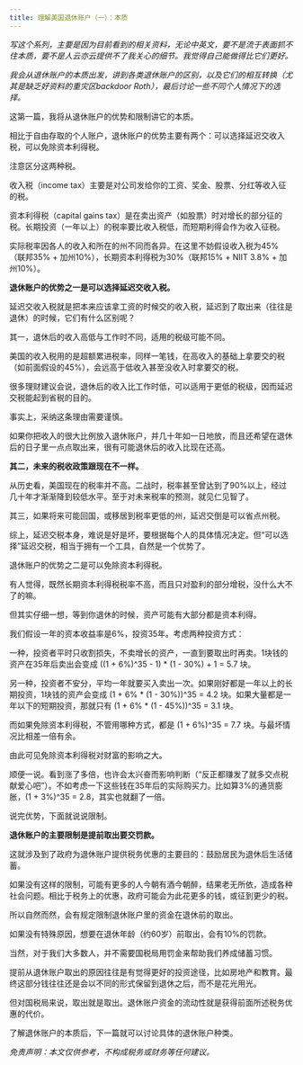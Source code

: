```yaml
---
title: 理解美国退休账户（一）：本质
---
```


*写这个系列，主要是因为目前看到的相关资料，无论中英文，要不是流于表面抓不住本质，要不是人云亦云提供不了我关心的细节。我觉得自己能做得比它们更好。*

*我会从退休账户的本质出发，讲到各类退休账户的区别，以及它们的相互转换（尤其是缺乏好资料的重灾区backdoor Roth），最后讨论一些不同个人情况下的选择。*

这第一篇，我将从退休账户的优势和限制讲它的本质。

相比于自由存取的个人账户，退休账户的优势主要有两个：可以选择延迟交收入税，可以免除资本利得税。

注意区分这两种税。

收入税（income tax）主要是对公司发给你的工资、奖金、股票、分红等收入征的税。

资本利得税（capital gains tax）是在卖出资产（如股票）时对增长的部分征的税。长期投资（一年以上）的税率要比收入税低，而短期利得会作为收入征税。

实际税率因各人的收入和所在的州不同而各异。在这里不妨假设收入税为45%（联邦35% + 加州10%），长期资本利得税为30%（联邦15% + NIIT 3.8% + 加州10%）。

**退休账户的优势之一是可以选择延迟交收入税。**

延迟交收入税就是把本来应该拿工资的时候交的收入税，延迟到了取出来（往往是退休）的时候，它们有什么区别呢？

其一，退休后的收入高低与工作时不同，适用的税级可能不同。

美国的收入税用的是超额累进税率，同样一笔钱，在高收入的基础上拿要交的税（如前面假设的45%），会远高于低收入甚至没收入时拿要交的税。

很多理财建议会说，退休后的收入比工作时低，可以适用于更低的税级，因而延迟交税能起到省税的目的。

事实上，采纳这条理由需要谨慎。

如果你把收入的很大比例放入退休账户，并几十年如一日地放，而且还希望在退休后的日子里一点点取出来，很有可能退休后的收入比现在还高。

**其二，未来的税收政策跟现在不一样。**

从历史看，美国现在的税率并不高。二战时，税率甚至曾达到了90%以上，经过几十年才渐渐降到较低水平。至于对未来税率的预测，就见仁见智了。

其三，如果将来可能回国，或移居到税率更低的州，延迟交倒是可以省点州税。

综上，延迟交税本身，难说是好是坏，要根据每个人的具体情况决定。但“可以选择”延迟交税，相当于拥有一个工具，自然是一个优势了。



退休账户的优势之二是可以免除资本利得税。

有人觉得，既然长期资本利得税税率不高，而且只对盈利的部分增税，没什么大不了的嘛。

但其实仔细一想，等到你退休的时候，资产可能有大部分都是资本利得。

我们假设一年的资本收益率是6%，投资35年。考虑两种投资方式：

一种，投资者平时只收割损失，不卖增长的资产，一直到要取出时再卖。1块钱的资产在35年后卖出会变成 ((1 + 6%)^35 - 1) * (1 - 30%) + 1 = 5.7 块。

另一种，投资者不安分，平均一年就要买入卖出一次。如果刚好都是一年以上的长期投资，1块钱的资产会变成 (1 + 6% * (1 - 30%))^35 = 4.2 块。如果大量都是一年以下的短期投资，那就只有 (1 + 6% * (1 - 45%))^35 = 3.1 块。

而如果免除资本利得税，不管用哪种方式，都是 (1 + 6%)^35 = 7.7 块。与最坏情况比相差一倍有余。

由此可见免除资本利得税对财富的影响之大。

顺便一说。看到涨了多倍，也许会太兴奋而影响判断（“反正都赚发了就多交点税献爱心吧”）。不如考虑一下这些钱在35年后的实际购买力。比如算3%的通货膨胀，(1 + 3%)^35 = 2.8，其实也就翻了一倍。

说完优势，下面就说说限制。

**退休账户的主要限制是提前取出要交罚款。**

这就涉及到了政府为退休账户提供税务优惠的主要目的：鼓励居民为退休后生活储蓄。

如果没有这样的限制，可能有更多的人今朝有酒今朝醉，结果老无所依，造成各种社会问题。相比于税务上的优惠，政府可能会为此花更多的钱，或征到更少的税。

所以自然而然，会有规定限制退休账户里的资金在退休前的取出。

如果没有特殊原因，想要在退休年龄（约60岁）前取出，会有10%的罚款。

当然，对于我们大多数人，并不需要国税局用罚金来帮助我们养成储蓄习惯。

提前从退休账户取出的原因往往是有觉得更好的投资途径，比如房地产和教育。最终这部分钱往往还是会以不同的形式保留到退休之后，而不是花光用光。

但对国税局来说，取出就是取出。退休账户资金的流动性就是获得前面所述税务优惠的代价。

了解退休账户的本质后，下一篇就可以讨论具体的退休账户种类。

*免责声明：本文仅供参考，不构成税务或财务等任何建议。*

